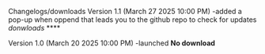 Changelogs/downloads
Version 1.1 (March 27 2025 10:00 PM)
-added a pop-up when oppend that leads you to the github repo to check for updates
_donwloads_ ****


Version 1.0 (March 20 2025 10:00 PM)
-launched
**No download**

